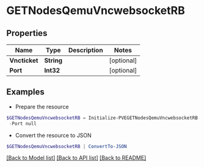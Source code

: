 # GETNodesQemuVncwebsocketRB
## Properties

Name | Type | Description | Notes
------------ | ------------- | ------------- | -------------
**Vncticket** | **String** |  | [optional] 
**Port** | **Int32** |  | [optional] 

## Examples

- Prepare the resource
```powershell
$GETNodesQemuVncwebsocketRB = Initialize-PVEGETNodesQemuVncwebsocketRB  -Vncticket null `
 -Port null
```

- Convert the resource to JSON
```powershell
$GETNodesQemuVncwebsocketRB | ConvertTo-JSON
```

[[Back to Model list]](../README.md#documentation-for-models) [[Back to API list]](../README.md#documentation-for-api-endpoints) [[Back to README]](../README.md)

